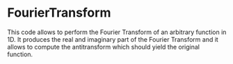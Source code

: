 # FourierTransform
This code allows to perform the Fourier Transform of an arbitrary function in 1D. It produces the real and imaginary part of the Fourier Transform and it allows to compute the antitransform which should yield the original function.
